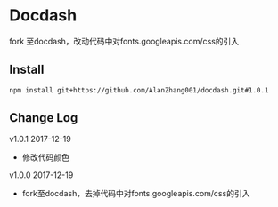 # Docdash
fork 至docdash，改动代码中对fonts.googleapis.com/css的引入

## Install

```bash
npm install git+https://github.com/AlanZhang001/docdash.git#1.0.1
```


## Change Log

v1.0.1 2017-12-19
- 修改代码颜色

v1.0.0 2017-12-19
- fork至docdash，去掉代码中对fonts.googleapis.com/css的引入